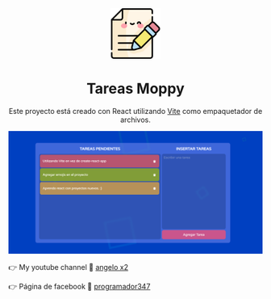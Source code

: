 <div align="center">
  <img src="./src/favicon/newLogo.png" alt="Logo" title="Logo" width="100px">
</div>
<h1 align="center">
  Tareas Moppy
</h1>
<p align="center"> 
Este proyecto está creado con React utilizando <a href="https://vitejs.dev/">Vite</a> como empaquetador de archivos.
</p>
<p align="center">
  <a href="https://donvoid18.github.io/R-tareas/" target="_blank">
    <img src="./src/favicon/imagen_logo.png" alt="Tareas Moppy" title="Tareas Moppy" />
  </a>
</p>
<p align="left">
    &#128073; My youtube channel &#127909;
    <a href="https://www.youtube.com/c/angelox2Patrick" target="_blank">angelo x2</a>
</p>
<p align="left">
    &#128073; Página de facebook &#128153;
    <a href="https://www.facebook.com/Programador347-101320832263307" target="_blank">programador347</a>
</p>